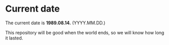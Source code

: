# Current date

The current date is **1989.08.14.** (YYYY.MM.DD.)

This repository will be good when the world ends, so we will know how long it lasted.